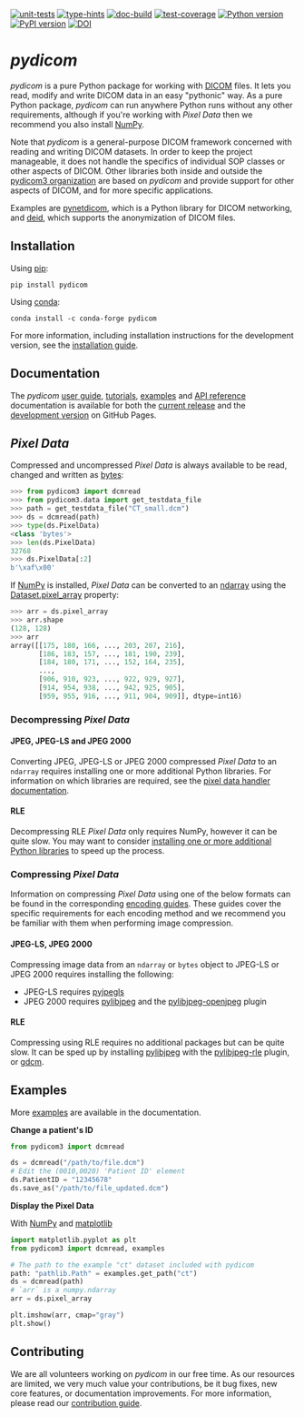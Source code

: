 [![unit-tests](https://github.com/pydicom/pydicom/workflows/unit-tests/badge.svg)](https://github.com/pydicom/pydicom/actions?query=workflow%3Aunit-tests)
[![type-hints](https://github.com/pydicom/pydicom/workflows/type-hints/badge.svg)](https://github.com/pydicom/pydicom/actions?query=workflow%3Atype-hints)
[![doc-build](https://circleci.com/gh/pydicom/pydicom/tree/main.svg?style=shield)](https://circleci.com/gh/pydicom/pydicom/tree/main)
[![test-coverage](https://codecov.io/gh/pydicom/pydicom/branch/main/graph/badge.svg)](https://codecov.io/gh/pydicom/pydicom)
[![Python version](https://img.shields.io/pypi/pyversions/pydicom3.svg)](https://img.shields.io/pypi/pyversions/pydicom3.svg)
[![PyPI version](https://badge.fury.io/py/pydicom3.svg)](https://badge.fury.io/py/pydicom)
[![DOI](https://zenodo.org/badge/DOI/10.5281/zenodo.8034250.svg)](https://doi.org/10.5281/zenodo.8034250)

# *pydicom*

*pydicom* is a pure Python package for working with [DICOM](https://www.dicomstandard.org/) files.
It lets you read, modify and write DICOM data in an easy "pythonic" way. As a pure Python package,
*pydicom* can run anywhere Python runs without any other requirements, although if you're working
with *Pixel Data* then we recommend you also install [NumPy](https://numpy.org).

Note that *pydicom* is a general-purpose DICOM framework concerned with
reading and writing DICOM datasets. In order to keep the
project manageable, it does not handle the specifics of individual SOP classes
or other aspects of DICOM. Other libraries both inside and outside the
[pydicom3 organization](https://github.com/pydicom) are based on *pydicom*
and provide support for other aspects of DICOM, and for more
specific applications.

Examples are [pynetdicom](https://github.com/pydicom/pynetdicom), which
is a Python library for DICOM networking, and [deid](https://github.com/pydicom/deid),
which supports the anonymization of DICOM files.


## Installation

Using [pip](https://pip.pypa.io/en/stable/):
```
pip install pydicom
```
Using [conda](https://docs.conda.io/en/latest/):
```
conda install -c conda-forge pydicom
```

For more information, including installation instructions for the development version, see the [installation guide](https://pydicom3.github.io/pydicom/stable/tutorials/installation.html).


## Documentation

The *pydicom* [user guide](https://pydicom3.github.io/pydicom/stable/guides/user/index.html), [tutorials](https://pydicom3.github.io/pydicom/stable/tutorials/index.html), [examples](https://pydicom3.github.io/pydicom/stable/auto_examples/index.html) and [API reference](https://pydicom3.github.io/pydicom/stable/reference/index.html) documentation is available for both the [current release](https://pydicom3.github.io/pydicom/stable) and the [development version](https://pydicom3.github.io/pydicom/dev) on GitHub Pages.

## *Pixel Data*

Compressed and uncompressed *Pixel Data* is always available to
be read, changed and written as [bytes](https://docs.python.org/3/library/stdtypes.html#bytes-objects):
```python
>>> from pydicom3 import dcmread
>>> from pydicom3.data import get_testdata_file
>>> path = get_testdata_file("CT_small.dcm")
>>> ds = dcmread(path)
>>> type(ds.PixelData)
<class 'bytes'>
>>> len(ds.PixelData)
32768
>>> ds.PixelData[:2]
b'\xaf\x00'

```

If [NumPy](https://www.numpy.org) is installed, *Pixel Data* can be converted to an [ndarray](https://numpy.org/doc/stable/reference/generated/numpy.ndarray.html) using the [Dataset.pixel_array](https://pydicom3.github.io/pydicom/stable/reference/generated/pydicom3.dataset.Dataset.html#pydicom3.dataset.Dataset.pixel_array) property:

```python
>>> arr = ds.pixel_array
>>> arr.shape
(128, 128)
>>> arr
array([[175, 180, 166, ..., 203, 207, 216],
       [186, 183, 157, ..., 181, 190, 239],
       [184, 180, 171, ..., 152, 164, 235],
       ...,
       [906, 910, 923, ..., 922, 929, 927],
       [914, 954, 938, ..., 942, 925, 905],
       [959, 955, 916, ..., 911, 904, 909]], dtype=int16)
```
### Decompressing *Pixel Data*
#### JPEG, JPEG-LS and JPEG 2000
Converting JPEG, JPEG-LS or JPEG 2000 compressed *Pixel Data* to an ``ndarray`` requires installing one or more additional Python libraries. For information on which libraries are required, see the [pixel data handler documentation](https://pydicom3.github.io/pydicom/stable/guides/user/image_data_handlers.html#guide-compressed).

#### RLE
Decompressing RLE *Pixel Data* only requires NumPy, however it can be quite slow. You may want to consider [installing one or more additional Python libraries](https://pydicom3.github.io/pydicom/stable/guides/user/image_data_compression.html) to speed up the process.

### Compressing *Pixel Data*
Information on compressing *Pixel Data* using one of the below formats can be found in the corresponding [encoding guides](https://pydicom3.github.io/pydicom/stable/guides/encoding/index.html). These guides cover the specific requirements for each encoding method and we recommend you be familiar with them when performing image compression.

#### JPEG-LS, JPEG 2000
Compressing image data from an ``ndarray`` or ``bytes`` object to JPEG-LS or JPEG 2000 requires installing the following:

* JPEG-LS requires [pyjpegls](https://github.com/pydicom/pyjpegls)
* JPEG 2000 requires [pylibjpeg](https://github.com/pydicom/pylibjpeg) and the [pylibjpeg-openjpeg](https://github.com/pydicom/pylibjpeg-openjpeg) plugin

#### RLE
Compressing using RLE requires no additional packages but can be quite slow. It can be sped up by installing [pylibjpeg](https://github.com/pydicom/pylibjpeg) with the [pylibjpeg-rle](https://github.com/pydicom/pylibjpeg-rle) plugin, or [gdcm](https://github.com/tfmoraes/python-gdcm).


## Examples
More [examples](https://pydicom3.github.io/pydicom/stable/auto_examples/index.html) are available in the documentation.

**Change a patient's ID**
```python
from pydicom3 import dcmread

ds = dcmread("/path/to/file.dcm")
# Edit the (0010,0020) 'Patient ID' element
ds.PatientID = "12345678"
ds.save_as("/path/to/file_updated.dcm")
```

**Display the Pixel Data**

With [NumPy](https://numpy.org) and [matplotlib](https://matplotlib.org/)
```python
import matplotlib.pyplot as plt
from pydicom3 import dcmread, examples

# The path to the example "ct" dataset included with pydicom
path: "pathlib.Path" = examples.get_path("ct")
ds = dcmread(path)
# `arr` is a numpy.ndarray
arr = ds.pixel_array

plt.imshow(arr, cmap="gray")
plt.show()
```

## Contributing

We are all volunteers working on *pydicom* in our free time. As our
resources are limited, we very much value your contributions, be it bug fixes, new
core features, or documentation improvements. For more information, please
read our [contribution guide](https://github.com/pydicom/pydicom/blob/main/CONTRIBUTING.md).
